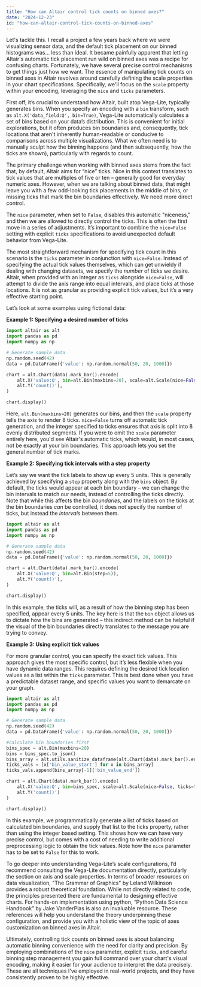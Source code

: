 ```yaml
---
title: "How can Altair control tick counts on binned axes?"
date: "2024-12-23"
id: "how-can-altair-control-tick-counts-on-binned-axes"
---
```


Let's tackle this. I recall a project a few years back where we were visualizing sensor data, and the default tick placement on our binned histograms was... less than ideal. It became painfully apparent that letting Altair's automatic tick placement run wild on binned axes was a recipe for confusing charts. Fortunately, we have several precise control mechanisms to get things just how we want. The essence of manipulating tick counts on binned axes in Altair revolves around carefully defining the scale properties in your chart specifications. Specifically, we'll focus on the `scale` property within your encoding, leveraging the `nice` and `ticks` parameters.

First off, it’s crucial to understand how Altair, built atop Vega-Lite, typically generates bins. When you specify an encoding with a `bin` transform, such as `alt.X('data_field:Q', bin=True)`, Vega-Lite automatically calculates a set of bins based on your data’s distribution. This is convenient for initial explorations, but it often produces bin boundaries and, consequently, tick locations that aren't inherently human-readable or conducive to comparisons across multiple visualizations. What we often need is to manually sculpt how the binning happens (and then subsequently, how the ticks are shown), particularly with regards to count.

The primary challenge when working with binned axes stems from the fact that, by default, Altair aims for “nice” ticks. Nice in this context translates to tick values that are multiples of five or ten – generally good for everyday numeric axes. However, when we are talking about binned data, that might leave you with a few odd-looking tick placements in the middle of bins, or missing ticks that mark the bin boundaries effectively. We need more direct control.

The `nice` parameter, when set to `False`, disables this automatic "niceness," and then we are allowed to directly control the ticks. This is often the first move in a series of adjustments. It’s important to combine the `nice=False` setting with explicit `ticks` specifications to avoid unexpected default behavior from Vega-Lite.

The most straightforward mechanism for specifying tick count in this scenario is the `ticks` parameter in conjunction with `nice=False`. Instead of specifying the actual tick values themselves, which can get unwieldy if dealing with changing datasets, we specify the *number* of ticks we desire. Altair, when provided with an integer as `ticks` alongside `nice=False`, will attempt to divide the axis range into equal intervals, and place ticks at those locations. It is not as granular as providing explicit tick values, but it’s a very effective starting point.

Let’s look at some examples using fictional data:

**Example 1: Specifying a desired number of ticks**

```python
import altair as alt
import pandas as pd
import numpy as np

# Generate sample data
np.random.seed(42)
data = pd.DataFrame({'value': np.random.normal(50, 20, 1000)})

chart = alt.Chart(data).mark_bar().encode(
    alt.X('value:Q', bin=alt.Bin(maxbins=20), scale=alt.Scale(nice=False, ticks=8)),
    alt.Y('count()'),
)

chart.display()
```

Here, `alt.Bin(maxbins=20)` generates our bins, and then the `scale` property tells the axis to render 8 ticks. `nice=False` turns off automatic tick generation, and the integer specified to ticks ensures that axis is split into 8 evenly distributed segments. If you were to omit the `scale` parameter entirely here, you'd see Altair's automatic ticks, which would, in most cases, not be exactly at your bin boundaries. This approach lets you set the general number of tick marks.

**Example 2: Specifying tick intervals with a step property**

Let’s say we want the tick labels to show up every 5 units. This is generally achieved by specifying a `step` property along with the `bins` object. By default, the ticks would appear at each bin boundary – we can change the bin intervals to match our needs, instead of controlling the ticks directly. Note that while this affects the bin *boundaries*, and the labels on the ticks at the bin boundaries *can* be controlled, it does not specify the number of ticks, but instead the *intervals* between them.

```python
import altair as alt
import pandas as pd
import numpy as np

# Generate sample data
np.random.seed(42)
data = pd.DataFrame({'value': np.random.normal(50, 20, 1000)})

chart = alt.Chart(data).mark_bar().encode(
    alt.X('value:Q', bin=alt.Bin(step=5)),
    alt.Y('count()'),
)

chart.display()
```

In this example, the ticks will, as a result of how the binning step has been specified, appear every 5 units. The key here is that the `bin` object allows us to dictate how the bins are generated – this indirect method can be helpful if the visual of the bin boundaries directly translates to the message you are trying to convey.

**Example 3: Using explicit tick values**

For more granular control, you can specify the exact tick values. This approach gives the most specific control, but it’s less flexible when you have dynamic data ranges. This requires defining the desired tick location values as a list within the `ticks` parameter. This is best done when you have a predictable dataset range, and specific values you want to demarcate on your graph.

```python
import altair as alt
import pandas as pd
import numpy as np

# Generate sample data
np.random.seed(42)
data = pd.DataFrame({'value': np.random.normal(50, 20, 1000)})

#calculate bin boundaries first
bins_spec = alt.Bin(maxbins=20)
bins = bins_spec.to_json()
bins_array = alt.utils.sanitize_dataframe(alt.Chart(data).mark_bar().encode(alt.X('value:Q', bin=bins_spec)).transform_aggregate(count='count()', groupby=['bin_value_start', 'bin_value_end'])).to_dict(orient='records')
ticks_vals = [x['bin_value_start'] for x in bins_array]
ticks_vals.append(bins_array[-1]['bin_value_end'])

chart = alt.Chart(data).mark_bar().encode(
    alt.X('value:Q', bin=bins_spec, scale=alt.Scale(nice=False, ticks=ticks_vals)),
    alt.Y('count()')
)

chart.display()
```

In this example, we programmatically generate a list of ticks based on calculated bin boundaries, and supply that list to the ticks property, rather than using the integer based setting. This shows how we can have very precise control, but comes with a cost of needing to write additional preprocessing logic to obtain the tick values. Note how the `nice` parameter has to be set to `False` for this to work.

To go deeper into understanding Vega-Lite’s scale configurations, I’d recommend consulting the Vega-Lite documentation directly, particularly the section on axis and scale properties. In terms of broader resources on data visualization, "The Grammar of Graphics" by Leland Wilkinson provides a robust theoretical foundation. While not directly related to code, the principles presented there are fundamental to designing effective charts. For hands-on implementation using python, “Python Data Science Handbook” by Jake VanderPlas is also an invaluable resource. These references will help you understand the theory underpinning these configuration, and provide you with a holistic view of the topic of axes customization on binned axes in Altair.

Ultimately, controlling tick counts on binned axes is about balancing automatic binning convenience with the need for clarity and precision. By employing combinations of the `nice` parameter, explicit `ticks`, and careful binning step management you gain full command over your chart's visual encoding, making it easier for your audience to interpret the data precisely. These are all techniques I've employed in real-world projects, and they have consistently proven to be highly effective.
